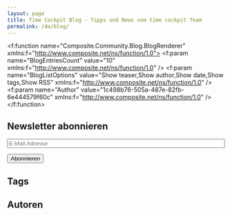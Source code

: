 ```yaml
---
layout: page
title: Time Cockpit Blog - Tipps und News vom time cockpit Team
permalink: /de/blog/
---
```


<f:function name="Composite.Community.Blog.BlogRenderer" xmlns:f="http://www.composite.net/ns/function/1.0">
  <f:param name="BlogEntriesCount" value="10" xmlns:f="http://www.composite.net/ns/function/1.0" />
  <f:param name="BlogListOptions" value="Show teaser,Show author,Show date,Show tags,Show RSS" xmlns:f="http://www.composite.net/ns/function/1.0" />
  <f:param name="Author" value="1c498b76-505a-487e-82fb-6e444579f60c" xmlns:f="http://www.composite.net/ns/function/1.0" />
</f:function><h2 xmlns="http://www.w3.org/1999/xhtml">Newsletter abonnieren</h2><p xmlns="http://www.w3.org/1999/xhtml">
  <input style="width: 100%; -webkit-box-sizing: border-box; -moz-box-sizing: border-box; box-sizing: border-box;" type="email" name="EMAIL" class="email" id="newletterEmail" placeholder="E-Mail Adresse" required="required" data-mce-style="width: 100%; -webkit-box-sizing: border-box; -moz-box-sizing: border-box; box-sizing: border-box;" />
</p><p class="textaligncenter" xmlns="http://www.w3.org/1999/xhtml">
  <input type="button" value="Abonnieren" name="subscribe" onclick="javascript:subscribeToNewsletterWithEmail(document.getElementById('newletterEmail').value);" class="button" />
</p><!--<h2>Follow Time Cockpit</h2>
        <table cellspacing="0" cellpadding="0">
            <tbody>
                <tr>
                    <td><a href="//plus.google.com/100277396048641818309?prsrc=3" title="Follow time cockpit on Google+" rel="publisher" target="_blank" style="text-decoration:none;" data-mce-style="text-decoration: none;"><img src="//ssl.gstatic.com/images/icons/gplus-32.png" alt="Google+" style="border:0;width:32px;height:32px;" data-mce-style="border: 0; width: 32px; height: 32px;" /></a></td>
                    <td><br data-mce-bogus="1"/></td>
                    <td><a href="https://twitter.com/timecockpit" title="Follow @timecockpit on twitter" target="_blank" class="twitter-follow-button" data-show-count="false"><img src="{{site.baseurl}}images/twitter-bird-white-on-blue.png?mw=32&amp;mh=32" alt="Follow @timecockpit on twitter" title="Follow @timecockpit on twitter" /></a></td>
                </tr>
            </tbody>
        </table>
        <br /> 
        <br />--><f:function name="Composite.Community.Blog.LatestAside" xmlns:f="http://www.composite.net/ns/function/1.0" /><h2 xmlns="http://www.w3.org/1999/xhtml">Tags</h2><f:function name="Composite.Community.Blog.TagCloud" xmlns:f="http://www.composite.net/ns/function/1.0" /><h2 xmlns="http://www.w3.org/1999/xhtml">Autoren</h2><f:function name="Composite.Community.Blog.AuthorsBlogFilter" xmlns:f="http://www.composite.net/ns/function/1.0">
  <f:param name="DevBlog" value="False" xmlns:f="http://www.composite.net/ns/function/1.0" />
</f:function>